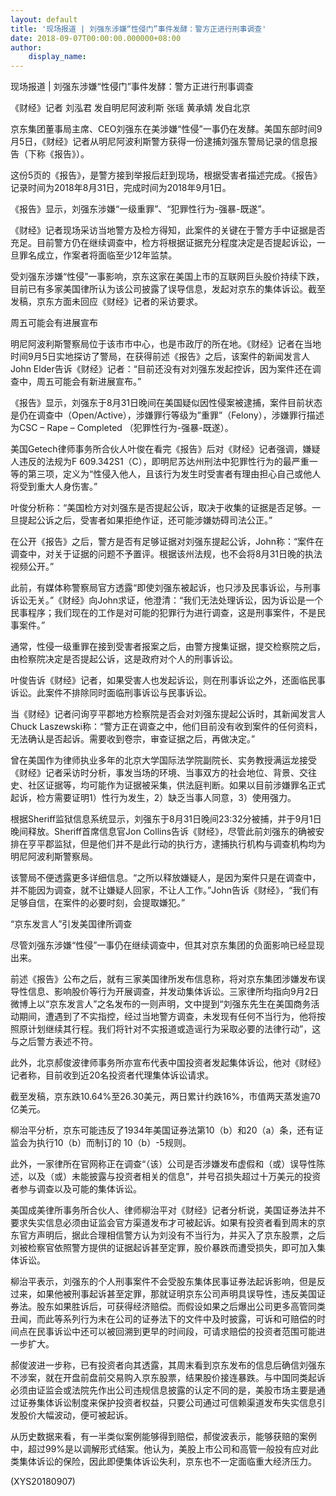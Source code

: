 ```yaml
---
layout: default
title: '现场报道 | 刘强东涉嫌“性侵门”事件发酵：警方正进行刑事调查'
date: 2018-09-07T00:00:00.000000+08:00
author:
    display_name: 
---
```


现场报道 | 刘强东涉嫌“性侵门”事件发酵：警方正进行刑事调查

《财经》记者 刘泓君 发自明尼阿波利斯  张瑶 黄承婧  发自北京

京东集团董事局主席、CEO刘强东在美涉嫌“性侵”一事仍在发酵。美国东部时间9月5日，《财经》记者从明尼阿波利斯警方获得一份逮捕刘强东警局记录的信息报告（下称《报告》）。

这份5页的《报告》，是警方接到举报后赶到现场，根据受害者描述完成。《报告》记录时间为2018年8月31日，完成时间为2018年9月1日。

《报告》显示，刘强东涉嫌“一级重罪”、“犯罪性行为-强暴-既遂”。

《财经》记者现场采访当地警方及检方得知，此案件的关键在于警方手中证据是否充足。目前警方仍在继续调查中，检方将根据证据充分程度决定是否提起诉讼，一旦罪名成立，作案者将面临至少12年监禁。

受刘强东涉嫌“性侵”一事影响，京东这家在美国上市的互联网巨头股价持续下跌，目前已有多家美国律所认为该公司披露了误导信息，发起对京东的集体诉讼。截至发稿，京东方面未回应《财经》记者的采访要求。

周五可能会有进展宣布

明尼阿波利斯警察局位于该市市中心，也是市政厅的所在地。《财经》记者在当地时间9月5日实地探访了警局，在获得前述《报告》之后，该案件的新闻发言人John Elder告诉《财经》记者：“目前还没有对刘强东发起控诉，因为案件还在调查中，周五可能会有新进展宣布。”

《报告》显示，刘强东于8月31日晚间在美国疑似因性侵案被逮捕，案件目前状态是仍在调查中（Open/Active），涉嫌罪行等级为”重罪”（Felony），涉嫌罪行描述为CSC – Rape – Completed （犯罪性行为-强暴-既遂）。

美国Getech律师事务所合伙人叶俊在看完《报告》后对《财经》记者强调，嫌疑人违反的法规为F 609.342S1（C），即明尼苏达州刑法中犯罪性行为的最严重一等的第三项，定义为“性侵入他人，且该行为发生时受害者有理由担心自己或他人将受到重大人身伤害。”

叶俊分析称：“美国检方对刘强东是否提起公诉，取决于收集的证据是否足够。一旦提起公诉之后，受害者如果拒绝作证，还可能涉嫌妨碍司法公正。”

在公开《报告》之后，警方是否有足够证据对刘强东提起公诉，John称：“案件在调查中，对关于证据的问题不予置评。根据该州法规，也不会将8月31日晚的执法视频公开。”

此前，有媒体称警察局官方透露“即使刘强东被起诉，也只涉及民事诉讼，与刑事诉讼无关。”《财经》向John求证，他澄清：“我们无法处理诉讼，因为诉讼是一个民事程序；我们现在的工作是对可能的犯罪行为进行调查，这是刑事案件，不是民事案件。”

通常，性侵一级重罪在接到受害者报案之后，由警方搜集证据，提交检察院之后，由检察院决定是否提起公诉，这是政府对个人的刑事诉讼。

叶俊告诉《财经》记者，如果受害人也发起诉讼，则在刑事诉讼之外，还面临民事诉讼。此案件不排除同时面临刑事诉讼与民事诉讼。

当《财经》记者问询亨平郡地方检察院是否会对刘强东提起公诉时，其新闻发言人Chuck Laszewski称：“警方正在调查之中，他们目前没有收到案件的任何资料，无法确认是否起诉。需要收到卷宗，审查证据之后，再做决定。”

曾在美国作为律师执业多年的北京大学国际法学院副院长、实务教授满运龙接受《财经》记者采访时分析，事发当场的环境、当事双方的社会地位、背景、交往史、社区证据等，均可能作为证据被采集，供法庭判断。如果以目前涉嫌罪名正式起诉，检方需要证明1）性行为发生，2）缺乏当事人同意，3）使用强力。

根据Sheriff监狱信息系统显示，刘强东于8月31日晚间23:32分被捕，并于9月1日晚间释放。Sheriff首席信息官Jon Collins告诉《财经》，尽管此前刘强东的确被安排在亨平郡监狱，但是他们并不是此行动的执行方，逮捕执行机构与调查机构均为明尼阿波利斯警察局。

该警局不便透露更多详细信息。“之所以释放嫌疑人，是因为案件只是在调查中，并不能因为调查，就不让嫌疑人回家，不让人工作。”John告诉《财经》，“我们有足够自信，在案件的必要时刻，会提取嫌犯。”

“京东发言人”引发美国律所调查

尽管刘强东涉嫌“性侵”一事仍在继续调查中，但其对京东集团的负面影响已经显现出来。

前述《报告》公布之后，就有三家美国律所发布信息称，将对京东集团涉嫌发布误导性信息、影响股价等行为开展调查，并发动集体诉讼。三家律所均指向9月2日微博上以“京东发言人”之名发布的一则声明，文中提到“刘强东先生在美国商务活动期间，遭遇到了不实指控，经过当地警方调查，未发现有任何不当行为，他将按照原计划继续其行程。我们将针对不实报道或造谣行为采取必要的法律行动”，这与之后警方表述不符。

此外，北京郝俊波律师事务所亦宣布代表中国投资者发起集体诉讼，他对《财经》记者称，目前收到近20名投资者代理集体诉讼请求。

截至发稿，京东跌10.64%至26.30美元，两日累计约跌16%，市值两天蒸发逾70亿美元。

柳治平分析，京东可能违反了1934年美国证券法第10（b）和20（a）条，还有证监会为执行10（b）而制订的 10（b）-5规则。

此外，一家律所在官网称正在调查“（该）公司是否涉嫌发布虚假和（或）误导性陈述，以及（或）未能披露与投资者相关的信息”，并号召损失超过十万美元的投资者参与调查以及可能的集体诉讼。

美国成美律所事务所合伙人、律师柳治平对《财经》记者分析说，美国证券法并不要求失实信息必须由证监会官方渠道发布才可被起诉。如果有投资者看到周末的京东官方声明后，据此合理相信警方认为刘没有不当行为，并买入了京东股票，之后刘被检察官依照警方提供的证据起诉甚至定罪，股价暴跌而遭受损失，即可加入集体诉讼。

柳治平表示，刘强东的个人刑事案件不会受股东集体民事证券法起诉影响，但是反过来，如果他被刑事起诉甚至定罪，那就证明京东公司声明具误导性，违反美国证券法。股东如果胜诉后，可获得经济赔偿。而假设如果之后爆出公司更多高管同类丑闻，而此等系列行为未在公司的证券法下的文件中及时披露，可诉和可赔偿的时间点在民事诉讼中还可以被回溯到更早的时间段，可请求赔偿的投资者范围可能进一步扩大。

郝俊波进一步称，已有投资者向其透露，其周末看到京东发布的信息后确信刘强东不涉案，就在开盘前盘前交易购入京东股票，结果股价接连暴跌。与中国同类起诉必须由证监会或法院先作出公司违规信息披露的认定不同的是，美股市场主要是通过证券集体诉讼制度来保护投资者权益，只要公司通过可信赖渠道发布失实信息引发股价大幅波动，便可被起诉。

从历史数据来看，有一半类似案例能够得到赔偿，郝俊波表示，能够获赔的案例中，超过99%是以调解形式结案。他认为，美股上市公司和高管一般投有应对此类集体诉讼的保险，因此即便集体诉讼失利，京东也不一定面临重大经济压力。

(XYS20180907)

